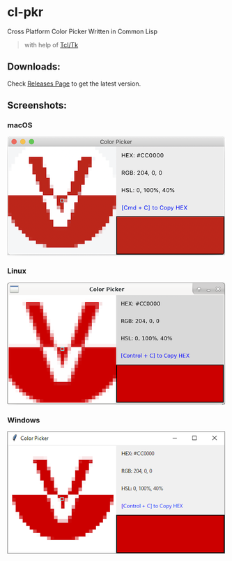 # cl-pkr
Cross Platform Color Picker Written in Common Lisp

> with help of [Tcl/Tk](https://www.tcl.tk/)

## Downloads:

Check [Releases Page](https://github.com/VitoVan/cl-pkr/releases) to get the latest version.

## Screenshots:

### macOS

![Screenshot on macOS](darwin.png)

### Linux

![Screenshot on Linux](linux.png)

### Windows

![Screenshot on Windows](win32.png)


